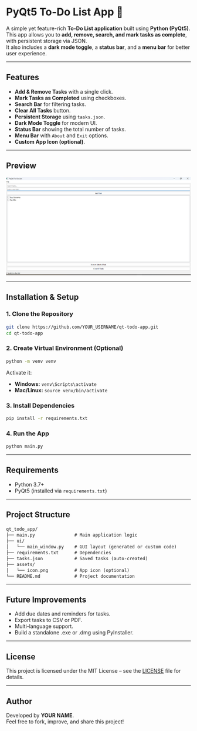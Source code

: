 # PyQt5 To-Do List App 📝

A simple yet feature-rich **To-Do List application** built using **Python (PyQt5)**.  
This app allows you to **add, remove, search, and mark tasks as complete**, with persistent storage via JSON.  
It also includes a **dark mode toggle**, a **status bar**, and a **menu bar** for better user experience.

---

## **Features**
- **Add & Remove Tasks** with a single click.
- **Mark Tasks as Completed** using checkboxes.
- **Search Bar** for filtering tasks.
- **Clear All Tasks** button.
- **Persistent Storage** using `tasks.json`.
- **Dark Mode Toggle** for modern UI.
- **Status Bar** showing the total number of tasks.
- **Menu Bar** with `About` and `Exit` options.
- **Custom App Icon (optional)**.

---

## **Preview**
![App Screenshot](assets/project_screenshot.png)

---

## **Installation & Setup**

### **1. Clone the Repository**
```bash
git clone https://github.com/YOUR_USERNAME/qt-todo-app.git
cd qt-todo-app
```

### **2. Create Virtual Environment (Optional)**
```bash
python -m venv venv
```
Activate it:
- **Windows:** `venv\Scripts\activate`
- **Mac/Linux:** `source venv/bin/activate`

### **3. Install Dependencies**
```bash
pip install -r requirements.txt
```

### **4. Run the App**
```bash
python main.py
```

---

## **Requirements**
- Python 3.7+
- PyQt5 (installed via `requirements.txt`)

---

## **Project Structure**
```
qt_todo_app/
├── main.py               # Main application logic
├── ui/
│   └── main_window.py    # GUI layout (generated or custom code)
├── requirements.txt      # Dependencies
├── tasks.json            # Saved tasks (auto-created)
├── assets/
│   └── icon.png          # App icon (optional)
└── README.md             # Project documentation
```

---

## **Future Improvements**
- Add due dates and reminders for tasks.
- Export tasks to CSV or PDF.
- Multi-language support.
- Build a standalone .exe or .dmg using PyInstaller.

---

## **License**
This project is licensed under the MIT License – see the [LICENSE](LICENSE) file for details.

---

## **Author**
Developed by **YOUR NAME**.  
Feel free to fork, improve, and share this project!
